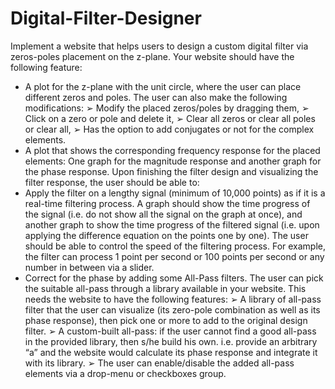 # Digital-Filter-Designer

Implement a website that helps users to design a custom digital filter via zeros-poles placement on the z-plane. Your
website should have the following feature:
- A plot for the z-plane with the unit circle, where the user can place different zeros and poles. The user can also
make the following modifications:
➢ Modify the placed zeros/poles by dragging them,
➢ Click on a zero or pole and delete it,
➢ Clear all zeros or clear all poles or clear all,
➢ Has the option to add conjugates or not for the complex elements.
- A plot that shows the corresponding frequency response for the placed elements: One graph for the magnitude
response and another graph for the phase response.
Upon finishing the filter design and visualizing the filter response, the user should be able to:
- Apply the filter on a lengthy signal (minimum of 10,000 points) as if it is a real-time filtering process. A graph
should show the time progress of the signal (i.e. do not show all the signal on the graph at once), and another
graph to show the time progress of the filtered signal (i.e. upon applying the difference equation on the points
one by one). The user should be able to control the speed of the filtering process. For example, the filter can
process 1 point per second or 100 points per second or any number in between via a slider.
- Correct for the phase by adding some All-Pass filters. The user can pick the suitable all-pass through a library
available in your website. This needs the website to have the following features:
➢ A library of all-pass filter that the user can visualize (its zero-pole combination as well as its phase
response), then pick one or more to add to the original design filter.
➢ A custom-built all-pass: if the user cannot find a good all-pass in the provided library, then s/he build his
own. i.e. provide an arbitrary “a” and the website would calculate its phase response and integrate it
with its library.
➢ The user can enable/disable the added all-pass elements via a drop-menu or checkboxes group.
